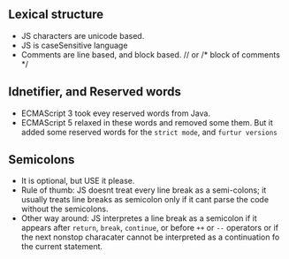 ##  Lexical structure
- JS characters are unicode based.
- JS is caseSensitive language
- Comments are line based, and block based. // or /* block of comments */

## Idnetifier, and Reserved words
- ECMAScript 3 took evey reserved words from Java.
- ECMAScript 5 relaxed in these words and removed some them. But it added some reserved words for the `strict mode`, and `furtur versions`

## Semicolons
- It is optional, but USE it please.
- Rule of thumb: JS doesnt treat every line break as a semi-colons; it usually treats line breaks as semicolon only if it cant parse the code without the semicolons.
- Other way around: JS interpretes a line break as a semicolon if it appears after `return`, `break`, `continue`, or before `++` or `--` operators or if the next nonstop characater cannot be interpreted as a continuation fo the current statement.
